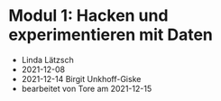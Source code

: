 # Modul 1: Hacken und experimentieren mit Daten
- Linda Lätzsch
- 2021-12-08
- 2021-12-14 Birgit Unkhoff-Giske
- bearbeitet von Tore am 2021-12-15